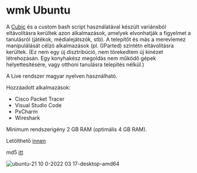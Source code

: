 # wmk Ubuntu

A [Cubic](https://github.com/PJ-Singh-001/Cubic) és a custom bash script használatával készült variánsból eltávolításra kerültek  azon alkalmazások, amelyek elvonhatják a figyelmet a tanulásról (játékok, médialejátszók, stb).
A telepítőt és más a merevlemez manipulálását célzó alkalmazások (pl. GParted) szintétn eltávolításra kerültek.
(Ez nem egy új disztribúció, nem törekedtem új kinézet létrehozásán. Egy konyhakész megoldás nem működő gépek helyettesítésére, vagy otthoni tanulásra telepítés nélkül.)

A Live rendszer magyar nyelven használható.

Hozzáadott alkalmazások:
- Cisco Packet Tracer
- Visual Studio Code
- PxCharm
- Wireshark

Minimum rendszerigény 2 GB RAM (optimális 4 GB RAM).



Letölthető [innen](https://mega.nz/file/4wBChDDB#fKLFRV8NL4gjtRrtN-c_2M5C8rFSm-OEgXSpioZ1QRs)

md5 [itt](https://mega.nz/file/Yh4ymboY#KHa4mLsV_xX7d5C8dNdvsBWf2vgUI_WUlmTmNTRE8RI)

![ubuntu-21 10 0-2022 03 17-desktop-amd64](https://user-images.githubusercontent.com/53403093/225569458-48d2db05-2ccb-4cf6-b166-c2e05670df84.png)

